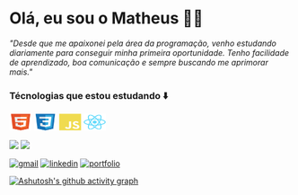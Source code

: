 # Olá, eu sou o Matheus 👋🏻

*"Desde que me apaixonei pela área da programação, 
venho estudando diariamente para conseguir minha primeira 
oportunidade. Tenho facilidade de aprendizado, boa 
comunicação e sempre buscando me aprimorar mais."*

### Técnologias que estou estudando ⬇️
<div style="display: inline_block">
    <img align="center" alt="HTML" height="30" width="40" src="https://raw.githubusercontent.com/devicons/devicon/master/icons/html5/html5-original.svg">
    <img align="center" alt="CSS" height="30" width="40" src="https://raw.githubusercontent.com/devicons/devicon/master/icons/css3/css3-original.svg">
    <img align="center" alt="Js" height="30" width="40" src="https://raw.githubusercontent.com/devicons/devicon/master/icons/javascript/javascript-plain.svg">
    <img align="center" alt="React" height="30" width="40" src="https://raw.githubusercontent.com/devicons/devicon/master/icons/react/react-original.svg">
</div>

<br>

<img height="180em" src="https://github-readme-stats.vercel.app/api?username=reinheimermat&show_icons=true&theme=dracula"/>
<img height="180em" src="https://github-readme-stats.vercel.app/api/top-langs/?username=reinheimermat&layout=compact&theme=dracula"/>

<div>

[![gmail](https://img.shields.io/badge/Gmail-D14836?style=for-the-badge&logo=gmail&logoColor=white)](contatoreinheimer@gmail.com)
[![linkedin](https://img.shields.io/badge/LinkedIn-0077B5?style=for-the-badge&logo=linkedin&logoColor=white)](https://www.linkedin.com/in/reinheimermat/)
[![portfolio](https://img.shields.io/badge/portfolio-000000?style=for-the-badge&logo=About.me&logoColor=white)](https://reinheimermat.github.io/portfolio/)

</div>

[![Ashutosh's github activity graph](https://github-readme-activity-graph.vercel.app/graph?username=reinheimermat&bg_color=282a36&color=6272a4&line=bd93f9&point=50fa7b&area=true&hide_border=true)](https://github.com/ashutosh00710/github-readme-activity-graph)